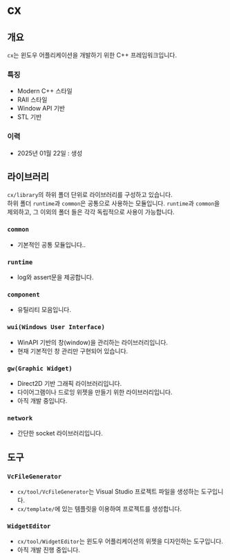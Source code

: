 ﻿# cx

## 개요
`cx`는 윈도우 어플리케이션을 개발하기 위한 C++ 프레임워크입니다.  

### 특징
- Modern C++ 스타일
- RAII 스타일
- Window API 기반
- STL 기반

### 이력
- 2025년 01월 22일 : 생성



## 라이브러리
`cx/library`의 하위 폴더 단위로 라이브러리를 구성하고 있습니다.  
하위 폴더 `runtime`과 `common`은 공통으로 사용하는 모듈입니다.
`runtime`과 `common`을 제외하고, 그 이외의 폴더 들은 각각 
독립적으로 사용이 가능합니다.

### `common`
- 기본적인 공통 모듈입니다..

### `runtime`
- log와 assert문을 제공합니다.

### `component`
- 유틸리티 모음입니다.

### `wui(Windows User Interface)`
- WinAPI 기반의 창(window)을 관리하는 라이브러리입니다.
- 현재 기본적인 창 관리만 구현되어 있습니다.

### `gw(Graphic Widget)`
- Direct2D 기반 그래픽 라이브러리입니다.
- 다이어그램이나 드로잉 위젯을 만들기 위한 라이브러리입니다.
- 아직 개발 중입니다.

### `network`
- 간단한 socket 라이브러리입니다.



## 도구

### `VcFileGenerator`
- `cx/tool/VcFileGenerator`는 Visual Studio 프로젝트 파일을 생성하는 도구입니다.
- `cx/template/`에 있는 템플릿을 이용하여 프로젝트를 생성합니다.

### `WidgetEditor`
- `cx/tool/WidgetEditor`는 윈도우 어플리케이션의 위젯을 디자인하는 도구입니다.
- 아직 개발 진행 중입니다.
